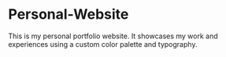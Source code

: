 # Personal-Website
This is my personal portfolio website.
It showcases my work and experiences using a custom color palette and typography.
